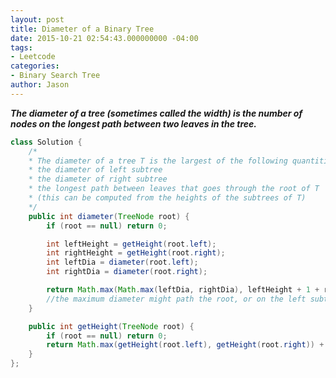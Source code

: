 ```yaml
---
layout: post
title: Diameter of a Binary Tree
date: 2015-10-21 02:54:43.000000000 -04:00
tags:
- Leetcode
categories:
- Binary Search Tree
author: Jason
---
```

<p><strong><em>The diameter of a tree (sometimes called the width) is the number of nodes on the longest path between two leaves in the tree.</em></strong></p>


``` java
class Solution {
    /*
    * The diameter of a tree T is the largest of the following quantities:
    * the diameter of left subtree
    * the diameter of right subtree
    * the longest path between leaves that goes through the root of T
    * (this can be computed from the heights of the subtrees of T)
    */
    public int diameter(TreeNode root) {
        if (root == null) return 0;

        int leftHeight = getHeight(root.left);
        int rightHeight = getHeight(root.right);
        int leftDia = diameter(root.left);
        int rightDia = diameter(root.right);

        return Math.max(Math.max(leftDia, rightDia), leftHeight + 1 + rightHeight);
        //the maximum diameter might path the root, or on the left subtree, or in the right subtree
    }

    public int getHeight(TreeNode root) {
        if (root == null) return 0;
        return Math.max(getHeight(root.left), getHeight(root.right)) + 1;
    }
};
```
